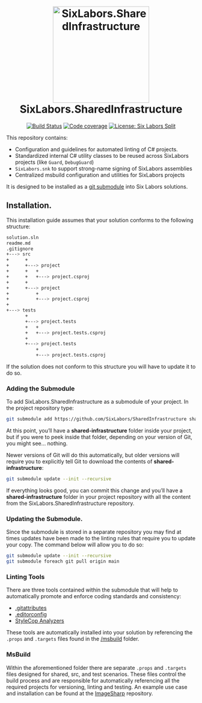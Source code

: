 <h1 align="center">

<img src="https://raw.githubusercontent.com/SixLabors/Branding/main/icons/org/sixlabors.512.png" alt="SixLabors.SharedInfrastructure" width="256"/>
<br/>
SixLabors.SharedInfrastructure
</h1>

<div align="center">

[![Build Status](https://img.shields.io/github/actions/workflow/status/SixLabors/SharedInfrastructure/build-and-test.yml?branch=main)](https://github.com/SixLabors/SharedInfrastructure/actions)
[![Code coverage](https://codecov.io/gh/SixLabors/SharedInfrastructure/branch/main/graph/badge.svg)](https://codecov.io/gh/SixLabors/SharedInfrastructure)
[![License: Six Labors Split](https://img.shields.io/badge/license-Six%20Labors%20Split-%23e30183)](https://github.com/SixLabors/ImageSharp/blob/main/LICENSE)

</div>

This repository contains:
- Configuration and guidelines for automated linting of C# projects.
- Standardized internal C# utility classes to be reused across SixLabors projects (like `Guard`, `DebugGuard`)
- `SixLabors.snk` to support strong-name signing of SixLabors assemblies
- Centralized msbuild configuration and utilities for SixLabors projects

It is designed to be installed as a [git submodule](https://blog.github.com/2016-02-01-working-with-submodules/) into Six Labors solutions.

## Installation.

This installation guide assumes that your solution conforms to the following structure: 

``` bash
solution.sln
readme.md
.gitignore
+---> src
+      +
+      +---> project
+      +   +
+      +   +---> project.csproj
+      +
+      +---> project
+          +
+          +---> project.csproj
+
+---> tests
       +
       +---> project.tests
       +   +
       +   +---> project.tests.csproj
       +
       +---> project.tests
           +
           +---> project.tests.csproj
```

If the solution does not conform to this structure you will have to update it to do so.

### Adding the Submodule

To add SixLabors.SharedInfrastructure as a submodule of your project. In the project repository type:

``` bash
git submodule add https://github.com/SixLabors/SharedInfrastructure shared-infrastructure
```

At this point, you’ll have a **shared-infrastructure** folder inside your project, but if you were to peek inside that folder, depending on your version of Git, you might see… nothing.

Newer versions of Git will do this automatically, but older versions will require you to explicitly tell Git to download the contents of **shared-infrastructure**:

``` bash
git submodule update --init --recursive
```

If everything looks good, you can commit this change and you’ll have a **shared-infrastructure** folder in your project repository with all the content from the SixLabors.SharedInfrastructure repository.

### Updating the Submodule. 

Since the submodule is stored in a separate repository you may find at times updates have been made to the linting rules that require you to update your copy. The command below will allow you to do so:

``` bash
git submodule update --init --recursive
git submodule foreach git pull origin main
```

### Linting Tools

There are three tools contained within the submodule that will help to automatically promote and enforce coding standards and consistency:
- [.gitattributes](https://git-scm.com/docs/gitattributes)
- [.editorconfig](https://docs.microsoft.com/en-us/visualstudio/ide/create-portable-custom-editor-options?view=vs-2017)
- [StyleCop Analyzers](https://github.com/DotNetAnalyzers/StyleCopAnalyzers)  
  
These tools are automatically installed into your solution by referencing the `.props` and `.targets` files found in the [/msbuild](/msbuild) folder.
  
### MsBuild

Within the aforementioned folder there are separate `.props` and `.targets` files designed for shared, src, and test scenarios. These files control the build process and are responsible for automatically referencing all the required projects for versioning, linting and testing.  An example use case and installation can be found at the [ImageSharp](https://github.com/SixLabors/ImageSharp) repository.

